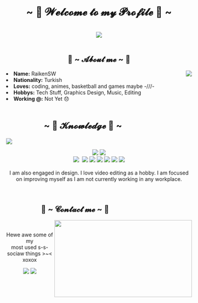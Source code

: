 <!DOCTYPE html>

<body>
    <h1 align="center">~ 👹 𝓦𝓮𝓵𝓬𝓸𝓶𝓮 𝓽𝓸 𝓶𝔂 𝓟𝓻𝓸𝓯𝓲𝓵𝓮 👹 ~</h1>
    <br>
    <div align="center">
        <img src="https://c.tenor.com/OKQABvyVCbkAAAAd/demon-slayer.gif">
    </div>
    <br>
    <div>
        <h2 align="center"> 🦊 ~ 𝓐𝓫𝓸𝓾𝓽 𝓶𝓮 ~ 🦊 </h2>
        <img src="https://c.tenor.com/P1ppxlVuIoQAAAAC/anime.gif" align="right">
        <li>
            <b>Name:</b> RaikenSW
        </li>
        <li>
            <b>Nationality:</b> Turkish
        </li>
        <li>
            <b>Loves:</b> coding, animes, basketball and games maybe -///-
        </li>
        <li>
            <b>Hobbys:</b> Tech Stuff, Graphics Design, Music, Editing
        </li>
        <li>
            <b>Working @:</b> Not Yet 😞
        </li>
        <br>
    </div>
    <div>
        <h2 align="left" style="font-size: 24px">                  ~ 📇 𝓚𝓷𝓸𝔀𝓵𝓮𝓭𝓰𝓮 📇 ~</h2>
        <p>
            <img src="https://c.tenor.com/0pSkAq26A4YAAAAd/smile-handsome.gif" align="center">
    </div>
    <div>
        <p align="center">
            <img
                src="https://img.shields.io/badge/html5%20-%23E34F26.svg?&style=for-the-badge&logo=html5&logoColor=white" />
            <img
                src="https://img.shields.io/badge/css3%20-%231572B6.svg?&style=for-the-badge&logo=css3&logoColor=white" /><br>
            <img
                src="https://img.shields.io/badge/Sass-CC6699?style=for-the-badge&logo=sass&logoColor=white" />
             <img
                src="https://img.shields.io/badge/node.js%20-%2343853D.svg?&style=for-the-badge&logo=node.js&logoColor=white" />
            <img src="https://img.shields.io/badge/Vue.js-35495E?style=for-the-badge&logo=vuedotjs&logoColor=4FC08D" />
            <img
                src="https://img.shields.io/badge/javascript%20-%23323330.svg?&style=for-the-badge&logo=javascript&logoColor=%23F7DF1E" />
            <img
                src="https://img.shields.io/badge/git%20-%23F05033.svg?&style=for-the-badge&logo=git&logoColor=white" />
            <img
                src="https://img.shields.io/badge/adobe%20photoshop%20-%2331A8FF.svg?&style=for-the-badge&logo=adobe%20photoshop&logoColor=white" />
            <img
                src="https://img.shields.io/badge/Figma-F24E1E?style=for-the-badge&logo=figma&logoColor=white" />
            <br><br>
            I am also engaged in design. I love video editing as a hobby. I am focused on improving myself as I am not
            currently working in any workplace.
        </p>
        <br>
        <h2>                   📝 ~ 𝓒𝓸𝓷𝓽𝓪𝓬𝓽 𝓶𝓮 ~ 📝</h2>
        <img src="https://media.giphy.com/media/12mF7MMDXsHdcs/giphy.gif" align="right" width="373.5px"
            height="208.5px">
        <br>
        <p align="center">Hewe awe some of my <br>
            most used s-s-sociaw things >~< xoxox</p>
                <p align="center"><a href="https://twitter.com/BladesSwitch" target="_blank"><img
                            src="https://img.shields.io/badge/SwitchBlades%20-%231DA1F2.svg?&style=for-the-badge&logo=Twitter&logoColor=white" /></a>
                    <a href="https://discord.gg/HxtrF73w" target="_blank"><img
                            src="https://img.shields.io/badge/SwitchBlades%20-%237289DA.svg?&style=for-the-badge&logo=discord&logoColor=white" /></a>
                </p>
    </div>
    <br>
</body>
